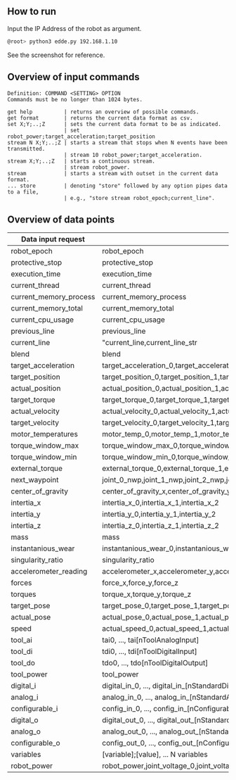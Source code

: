 ## How to run

Input the IP Address of the robot as argument.

```bash
@root> python3 edde.py 192.168.1.10
```
See the screenshot for reference.

## Overview of input commands
```
Definition: COMMAND <SETTING> OPTION
Commands must be no longer than 1024 bytes.

get help          | returns an overview of possible commands.
get format        | returns the current data format as csv.
set X;Y;..;Z      | sets the current data format to be as indicated.
                  | set robot_power;target_acceleration;target_position
stream N X;Y;..;Z | starts a stream that stops when N events have been transmitted.
                  | stream 10 robot_power;target_acceleration.
stream X;Y;..;Z   | starts a continuous stream.
                  | stream robot_power.
stream            | starts a stream with outset in the current data format.
... store         | denoting "store" followed by any option pipes data to a file, 
                  | e.g., "store stream robot_epoch;current_line".
```       

## Overview of data points
|Data input request|Returned header format|
|------------------|----------------------|
robot_epoch|robot_epoch|
protective_stop|protective_stop|
execution_time|execution_time|
current_thread|current_thread|
current_memory_process|current_memory_process|
current_memory_total|current_memory_total|
current_cpu_usage|current_cpu_usage|
previous_line|previous_line|
current_line|"current_line,current_line_str|
blend|blend|
target_acceleration|target_acceleration_0,target_acceleration_1,target_acceleration_2,target_acceleration_3,target_acceleration_4,target_acceleration_5|
target_position|target_position_0,target_position_1,target_position_2,target_position_3,target_position_4,target_position_5|
actual_position|actual_position_0,actual_position_1,actual_position_2,actual_position_3,actual_position_4,actual_position_5|
target_torque|target_torque_0,target_torque_1,target_torque_2,target_torque_3,target_torque_4,target_torque_5|
actual_velocity|actual_velocity_0,actual_velocity_1,actual_velocity_2,actual_velocity_3,actual_velocity_4,actual_velocity_5|
target_velocity|target_velocity_0,target_velocity_1,target_velocity_2,target_velocity_3,target_velocity_4,target_velocity_5|
motor_temperatures|motor_temp_0,motor_temp_1,motor_temp_2,motor_temp_3,motor_temp_4,motor_temp_5|
torque_window_max|torque_window_max_0,torque_window_max_1,torque_window_max_2,torque_window_max_3,torque_window_max_4,torque_window_max_5
torque_window_min|torque_window_min_0,torque_window_min_1,torque_window_min_2,torque_window_min_3,torque_window_min_4,torque_window_min_5|
external_torque|external_torque_0,external_torque_1,external_torque_2,external_torque_3,external_torque_4,external_torque_5|
next_waypoint|joint_0_nwp,joint_1_nwp,joint_2_nwp,joint_3_nwp,joint_4_nwp,joint_5_nwp|
center_of_gravity|center_of_gravity_x,center_of_gravity_y,center_of_gravity_z|
intertia_x|intertia_x_0,intertia_x_1,intertia_x_2|
intertia_y|intertia_y_0,intertia_y_1,intertia_y_2|
intertia_z|intertia_z_0,intertia_z_1,intertia_z_2|
mass|mass|
instantanious_wear|instantanious_wear_0,instantanious_wear_1,instantanious_wear_2,instantanious_wear_3,instantanious_wear_4,instantanious_wear_5|
singularity_ratio|singularity_ratio|
accelerometer_reading|accelerometer_x,accelerometer_y,accelerometer_z
forces|force_x,force_y,force_z|
torques|torque_x,torque_y,torque_z|
target_pose|target_pose_0,target_pose_1,target_pose_2,target_pose_3,target_pose_4,target_pose_5|
actual_pose|actual_pose_0,actual_pose_1,actual_pose_2,actual_pose_3,actual_pose_4,actual_pose_5|
speed|actual_speed_0,actual_speed_1,actual_speed_2,actual_speed_3,actual_speed_4,actual_speed_5,target_speed_0,target_speed_1,target_speed_2,target_speed_3,target_speed_4,target_speed_5|
tool_ai|tai0, ..., tai[nToolAnalogInput]|
tool_di|tdi0, ..., tdi[nToolDigitalInput]|
tool_do|tdo0, ..., tdo[nToolDigitalOutput]|
tool_power|tool_power|
digital_i|digital_in_0, ..., digital_in_[nStandardDigitalInput]|
analog_i|analog_in_0, ..., analog_in_[nStandardAnalogInput]|
configurable_i|config_in_0, ..., config_in_[nConfigurableInput]|
digital_o|digital_out_0, ..., digital_out_[nStandardDigitalOutput]|
analog_o|analog_out_0, ..., analog_out_[nStandardAnalogOutput]|
configurable_o|config_out_0, ..., config_out_[nConfigurableOutput]|
variables|[variable];[value], ... N variables|
robot_power|robot_power,joint_voltage_0,joint_voltage_1,joint_voltage_2,joint_voltage_3,joint_voltage_4,joint_voltage_5,current_window_max_0,current_window_max_1,current_window_max_2,current_window_max_3,current_window_max_4,current_window_max_5,current_window_min_0,current_window_min_1,current_window_min_2,current_window_min_3,current_window_min_4,current_window_min_5,target_current_0,target_current_1,target_current_2,target_current_3,target_current_4,target_current_5,actual_current_0,actual_current_1,actual_current_2,actual_current_3,actual_current_4,actual_current_5|
